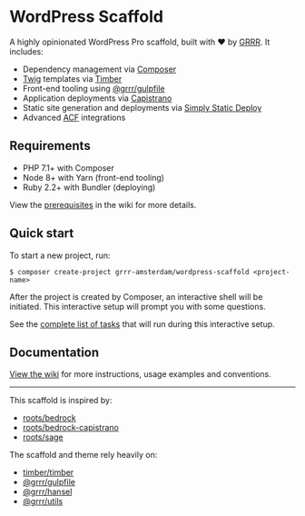 # WordPress Scaffold

A highly opinionated WordPress Pro scaffold, built with ❤️ by [GRRR](https://grrr.tech). It includes:

- Dependency management via [Composer](https://getcomposer.org/)
- [Twig](https://twig.symfony.com/) templates via [Timber](https://github.com/timber/timber/)
- Front-end tooling using [@grrr/gulpfile](https://github.com/grrr-amsterdam/gulpfile/)
- Application deployments via [Capistrano](https://github.com/capistrano/capistrano)
- Static site generation and deployments via [Simply Static Deploy](https://github.com/grrr-amsterdam/simply-static-deploy)
- Advanced [ACF](https://www.advancedcustomfields.com/) integrations

## Requirements

- PHP 7.1+ with Composer
- Node 8+ with Yarn (front-end tooling)
- Ruby 2.2+ with Bundler (deploying)

View the [prerequisites](https://github.com/grrr-amsterdam/wordpress-scaffold/wiki/Prerequisites) in the wiki for more details.

## Quick start

To start a new project, run:

```
$ composer create-project grrr-amsterdam/wordpress-scaffold <project-name>
```

After the project is created by Composer, an interactive shell will be initiated. This interactive setup will prompt you with some questions.

See the [complete list of tasks](https://github.com/grrr-amsterdam/wordpress-scaffold/wiki/Setting-up-a-project) that will run during this interactive setup.

## Documentation

[View the wiki](https://github.com/grrr-amsterdam/wordpress-scaffold/wiki) for more instructions, usage examples and conventions.

---

This scaffold is inspired by:

- [roots/bedrock](https://github.com/roots/bedrock/)
- [roots/bedrock-capistrano](https://github.com/roots/bedrock-capistrano/)
- [roots/sage](https://github.com/roots/sage/)

The scaffold and theme rely heavily on:

- [timber/timber](https://github.com/timber/timber/)
- [@grrr/gulpfile](https://github.com/grrr-amsterdam/gulpfile/)
- [@grrr/hansel](https://github.com/grrr-amsterdam/hansel/)
- [@grrr/utils](https://github.com/grrr-amsterdam/grrr-utils/)
